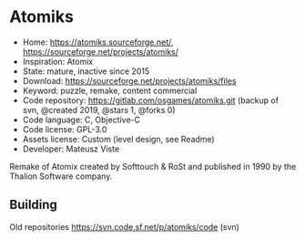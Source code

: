 # Atomiks

- Home: https://atomiks.sourceforge.net/, https://sourceforge.net/projects/atomiks/
- Inspiration: Atomix
- State: mature, inactive since 2015
- Download: https://sourceforge.net/projects/atomiks/files
- Keyword: puzzle, remake, content commercial
- Code repository: https://gitlab.com/osgames/atomiks.git (backup of svn, @created 2019, @stars 1, @forks 0)
- Code language: C, Objective-C
- Code license: GPL-3.0
- Assets license: Custom (level design, see Readme)
- Developer: Mateusz Viste

Remake of Atomix created by Softtouch & RoSt and published in 1990 by the Thalion Software company.

## Building

Old repositories https://svn.code.sf.net/p/atomiks/code (svn)